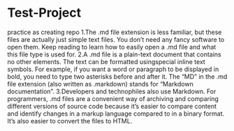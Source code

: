 # Test-Project
 practice as creating repo
1.The .md file extension is less familiar, but these files are actually just simple text files. You don’t need any fancy software to open them. Keep reading to learn how to easily open a .md file and what this file type is used for.
2.A .md file is a plain-text document that contains no other elements. The text can be formatted usingspecial inline text symbols. For example, if you want a word or paragraph to be displayed in bold, you need to type two asterisks before and after it. The “MD” in the .md file extension (also written as .markdown) stands for “Markdown documentation”. 
3.Developers and technophiles also use Markdown. For programmers, .md files are a convenient way of archiving and comparing different versions of source code because it’s easier to compare content and identify changes in a markup language compared to in a binary format. It’s also easier to convert the files to HTML.
